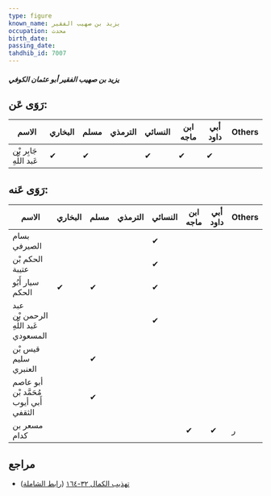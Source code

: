 ```yaml
---
type: figure
known_name: يزيد بن صهيب الفقير
occupation: محدث
birth_date:
passing_date:
tahdhib_id: 7007
---
```

##### يزيد بن صهيب الفقير أبو عثمان الكوفي

## رَوَى عَن:
| الاسم                   | البخاري | مسلم | الترمذي | النسائي | ابن ماجه | أبي داود | Others |
| ----------------------- | ------- | ---- | ------- | ------- | -------- | -------- | ------ |
| جَابِر بْن عَبد اللَّهِ | ✔       | ✔    |         | ✔       | ✔        | ✔        |        |
## رَوَى عَنه:
| الاسم                                  | البخاري | مسلم | الترمذي | النسائي | ابن ماجه | أبي داود | Others |
| -------------------------------------- | ------- | ---- | ------- | ------- | -------- | -------- | ------ |
| بسام الصيرفي                           |         |      |         | ✔       |          |          |        |
| الحكم بْن عتيبة                        |         |      |         | ✔       |          |          |        |
| سيار أَبُو الحكم                       | ✔       | ✔    |         | ✔       |          |          |        |
| عبد الرحمن بْن عَبد اللَّهِ المسعودي   |         |      |         | ✔       |          |          |        |
| قيس بْن سليم العنبري                   |         | ✔    |         |         |          |          |        |
| أبو عاصم مُحَمَّد بْن أَبي أيوب الثقفي |         | ✔    |         |         |          |          |        |
| مسعر بن كدام                           |         |      |         |         | ✔        | ✔        | ر      |
## مراجع
- [تهذيب الكمال ٣٢-١٦٤](obsidian://open?vault=Tahdhib-al-Kamal&file=Figures/٧٠٠٧-يزيد%20بن%20صهيب%20الفقير%20أبو%20عثمان%20الكوفي) ([رابط الشاملة](https://shamela.ws/book/3722/17278))